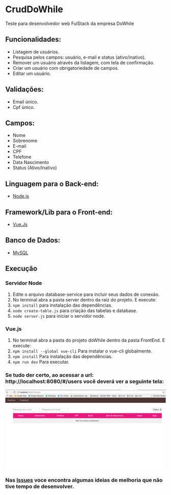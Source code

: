# CrudDoWhile
Teste para desenvolvedor web FulStack da empresa DoWhile


## Funcionalidades:

* Listagem de usuários.
* Pesquisa pelos campos: usuário, e-mail e status (ativo/inativo).
* Remover um usuário através da listagem, com tela de confirmação.
* Criar um usuário com obrigatoriedade de campos.
* Editar um usuário.

## Validações:

* Email único.
* Cpf único.

## Campos:

* Nome
* Sobrenome
* E-mail
* CPF
* Telefone
* Data Nascimento
* Status (Ativo/Inativo)

## Linguagem para o Back-end:

* [Node.js](https://nodejs.org/en/download/)

## Framework/Lib para o Front-end:

 * [Vue.Js](https://br.vuejs.org/v2/guide/installation.html)

## Banco de Dados:

 * [MySQL](https://dev.mysql.com/downloads/mysql/)

## Execução
### Servidor Node

1. Edite o arquivo database-service para incluir seus dados de conexão.
2. No terminal abra a pasta server dentro da raiz do projeto. E execute:
3. ``npm install`` para instalação das dependências.
3. ``node create-table.js``  para criação das tabelas e database.
4. ``node server.js`` para iniciar o servidor node.

### Vue.js
1. No terminal abra a pasta do projeto doWhile dentro da pasta FrontEnd. E execute:
2. ``npm install --global vue-cli`` Para instalar o vue-cli globalmente.
3. ``npm install`` Para instalação das dependências.
4. ``npm run dev`` Para executar.

 ### Se tudo der certo, ao acessar a url: http://localhost:8080/#/users você deverá ver a seguinte tela:
 ![Screenshot](CrudDoWhile.png)
 
 ### Nas [Issues](https://github.com/AriadniAdi/CrudDoWhile/issues) voce encontra algumas ideias de melhoria que não tive tempo de desenvolver.

